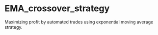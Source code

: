 # EMA_crossover_strategy

Maximizing profit by automated trades using exponential moving average strategy.
